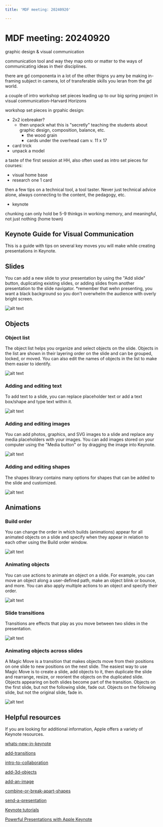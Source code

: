 ```yaml
---
title: 'MDF meeting: 20240920'

---
```


# MDF meeting: 20240920

graphic design & visual communication

communication tool and way they map onto or matter to the ways of communicating ideas in their disciplines. 

there are gd componenta in a lot of the other thigns yu amy be making in-framing subject in camera, lot of transferable skills you leran from the gd world.

a couple of intro workshop set pieces
leading up to our big spring project in visual communication-Harvard Horizons

workshop set pieces in grpahic design:
- 2x2 icebreaker?
    - then unpack what this is "secretly" teaching the students about graphic design, composition, balance, etc.
        - the wood grain
        - cards under the overhead cam v. 11 x 17
- card trick
- unpack a model

a taste of the first session at HH, also often used as  intro set pieces for courses:
- visual home base
- research one 1 card

then a few tips on a technical tool, a tool taster. Never just technical advice alone, always connecting to the content, the pedagogy, etc. 
- keynote

chunking
can only hold be 5-9 thinkgs in working memory, and meaningful, not just nothing (home town)

## Keynote Guide for Visual Communication

This is a guide with tips on several key moves you will make while creating presentations in Keynote.
  
##  Slides
You can add a new slide to your presentation by using the "Add slide" button, duplicating existing slides, or adding slides from another presentation to the slide navigator. *remember that wehn presenting, you want a black background so you don't overwhelm the audience with overly bright screen.

![alt text](https://files.slack.com/files-pri/T0HTW3H0V-F06H3RMGMCZ/add_slide_360.gif?pub_secret=7775ab135e)

## Objects
### Object list
The object list helps you organize and select objects on the slide.  Objects in the list are shown in their layering order on the slide and can be grouped, locked, or moved. You can also edit the names of objects in the list to make them easier to identify.

![alt text](https://files.slack.com/files-pri/T0HTW3H0V-F06HEMT6BGQ/object_list_360.gif?pub_secret=55a798bf18)

###  Adding and editing text
To add text to a slide, you can replace placeholder text or add a text box/shape and type text within it.

![alt text](https://files.slack.com/files-pri/T0HTW3H0V-F06GTQRTNNQ/add_text_360.gif?pub_secret=8a0e7d7ad8)

###  Adding and editing images
You can add photos, graphics, and SVG images to a slide and replace any media placeholders with your images. You can add images stored on your computer using the "Media button" or by dragging the image into Keynote.

![alt text](https://files.slack.com/files-pri/T0HTW3H0V-F06GAV5P7LP/add_photo_360.gif?pub_secret=b564dbe221)

###  Adding and editing shapes
The shapes library contains many options for shapes that can be added to the slide and customized.

![alt text](https://files.slack.com/files-pri/T0HTW3H0V-F06GJVAS4H4/add_object_360.gif?pub_secret=6ff8ae4797)

##  Animations

### Build order
You can change the order in which builds (animations) appear for all animated objects on a slide and specify when they appear in relation to each other using the Build order window. 

![alt text](https://files.slack.com/files-pri/T0HTW3H0V-F06H3S1NMQR/build_order_360.gif?pub_secret=bdb142d952)

### Animating objects
You can use actions to animate an object on a slide. For example, you can move an object along a user-defined path, make an object blink or bounce, and more. You can also apply multiple actions to an object and specify their order.

![alt text](https://files.slack.com/files-pri/T0HTW3H0V-F06GK2NBHML/animate_obj_path_360.gif?pub_secret=83956dbe87)

### Slide transitions
Transitions are effects that play as you move between two slides in the presentation.

![alt text](https://files.slack.com/files-pri/T0HTW3H0V-F06H43MQP6D/add_transition_360.gif?pub_secret=fb90547d15)

### Animating objects across slides
A Magic Move is a transition that makes objects move from their positions on one slide to new positions on the next slide. The easiest way to use Magic Move is to create a slide, add objects to it, then duplicate the slide and rearrange, resize, or reorient the objects on the duplicated slide.  Objects appearing on both slides become part of the transition. Objects on the first slide, but not the following slide, fade out.  Objects on the following slide, but not the original slide, fade in.


![alt text](https://files.slack.com/files-pri/T0HTW3H0V-F06GNT58JTF/magic_move_360.gif?pub_secret=98e814d0e2)
 


## Helpful resources
If you are looking for additional information, Apple offers a variety of Keynote resources. 

[whats-new-in-keynote](https://support.apple.com/guide/keynote/whats-new-in-keynote-132-tan700f60676/mac)

[add-transitions](https://support.apple.com/guide/keynote/add-transitions-tanff5ae749e/13.2/mac/1.0)

[intro-to-collaboration](https://support.apple.com/guide/keynote/intro-to-collaboration-tan4e89e275c/13.2/mac/1.0)

[add-3d-objects](https://support.apple.com/guide/keynote/add-3d-objects-tane2b2f4354/13.2/mac/1.0)

[add-an-image](https://support.apple.com/guide/keynote/add-an-image-tan77aea6844/13.2/mac/1.0)

[combine-or-break-apart-shapes](https://support.apple.com/guide/keynote/combine-or-break-apart-shapes-tane80cfd59d/13.2/mac/1.0)

[send-a-presentation](https://support.apple.com/guide/keynote/send-a-presentation-tane4c936f0c/13.2/mac/1.0)

[Keynote tutorials](https://support.apple.com/guide/keynote/welcome/mac)

[Powerful Presentations with Apple Keynote](https://www.linkedin.com/learning/create-powerful-presentations-with-apple-keynote/the-power-of-visual-storytelling?u=2194065)
